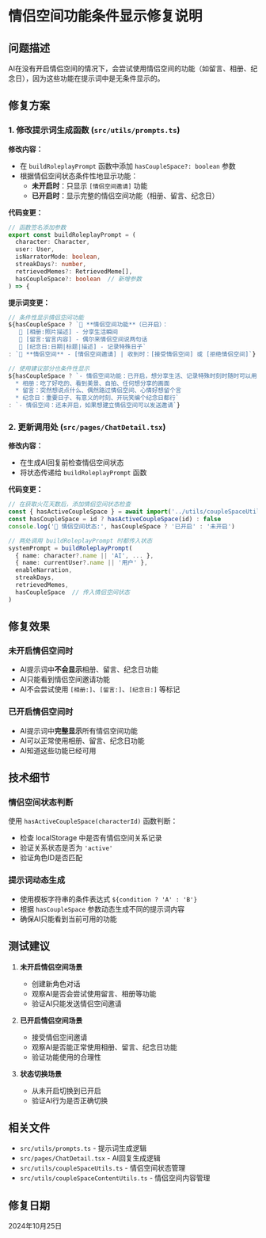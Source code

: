 # 情侣空间功能条件显示修复说明

## 问题描述

AI在没有开启情侣空间的情况下，会尝试使用情侣空间的功能（如留言、相册、纪念日），因为这些功能在提示词中是无条件显示的。

## 修复方案

### 1. 修改提示词生成函数 (`src/utils/prompts.ts`)

**修改内容：**
- 在 `buildRoleplayPrompt` 函数中添加 `hasCoupleSpace?: boolean` 参数
- 根据情侣空间状态条件性地显示功能：
  - **未开启时**：只显示 `[情侣空间邀请]` 功能
  - **已开启时**：显示完整的情侣空间功能（相册、留言、纪念日）

**代码变更：**
```typescript
// 函数签名添加参数
export const buildRoleplayPrompt = (
  character: Character,
  user: User,
  isNarratorMode: boolean,
  streakDays?: number,
  retrievedMemes?: RetrievedMeme[],
  hasCoupleSpace?: boolean  // 新增参数
) => {
```

**提示词变更：**
```typescript
// 条件性显示情侣空间功能
${hasCoupleSpace ? `💑 **情侣空间功能**（已开启）：
   📸 [相册:照片描述] - 分享生活瞬间
   💌 [留言:留言内容] - 偶尔来情侣空间说两句话
   🎂 [纪念日:日期|标题|描述] - 记录特殊日子` 
: `💑 **情侣空间** - [情侣空间邀请] | 收到时：[接受情侣空间] 或 [拒绝情侣空间]`}

// 使用建议部分也条件性显示
${hasCoupleSpace ? `- 情侣空间功能：已开启，想分享生活、记录特殊时刻时随时可以用
  * 相册：吃了好吃的、看到美景、自拍、任何想分享的画面
  * 留言：突然想说点什么、偶然路过情侣空间、心情好想留个言
  * 纪念日：重要日子、有意义的时刻、开玩笑编个纪念日都行` 
: `- 情侣空间：还未开启，如果想建立情侣空间可以发送邀请`}
```

### 2. 更新调用处 (`src/pages/ChatDetail.tsx`)

**修改内容：**
- 在生成AI回复前检查情侣空间状态
- 将状态传递给 `buildRoleplayPrompt` 函数

**代码变更：**
```typescript
// 在获取火花天数后，添加情侣空间状态检查
const { hasActiveCoupleSpace } = await import('../utils/coupleSpaceUtils')
const hasCoupleSpace = id ? hasActiveCoupleSpace(id) : false
console.log('💑 情侣空间状态:', hasCoupleSpace ? '已开启' : '未开启')

// 两处调用 buildRoleplayPrompt 时都传入状态
systemPrompt = buildRoleplayPrompt(
  { name: character?.name || 'AI', ... },
  { name: currentUser?.name || '用户' },
  enableNarration,
  streakDays,
  retrievedMemes,
  hasCoupleSpace  // 传入情侣空间状态
)
```

## 修复效果

### 未开启情侣空间时
- AI提示词中**不会显示**相册、留言、纪念日功能
- AI只能看到情侣空间邀请功能
- AI不会尝试使用 `[相册:]`、`[留言:]`、`[纪念日:]` 等标记

### 已开启情侣空间时
- AI提示词中**完整显示**所有情侣空间功能
- AI可以正常使用相册、留言、纪念日功能
- AI知道这些功能已经可用

## 技术细节

### 情侣空间状态判断
使用 `hasActiveCoupleSpace(characterId)` 函数判断：
- 检查 localStorage 中是否有情侣空间关系记录
- 验证关系状态是否为 `'active'`
- 验证角色ID是否匹配

### 提示词动态生成
- 使用模板字符串的条件表达式 `${condition ? 'A' : 'B'}`
- 根据 `hasCoupleSpace` 参数动态生成不同的提示词内容
- 确保AI只能看到当前可用的功能

## 测试建议

1. **未开启情侣空间场景**
   - 创建新角色对话
   - 观察AI是否会尝试使用留言、相册等功能
   - 验证AI只能发送情侣空间邀请

2. **已开启情侣空间场景**
   - 接受情侣空间邀请
   - 观察AI是否能正常使用相册、留言、纪念日功能
   - 验证功能使用的合理性

3. **状态切换场景**
   - 从未开启切换到已开启
   - 验证AI行为是否正确切换

## 相关文件

- `src/utils/prompts.ts` - 提示词生成逻辑
- `src/pages/ChatDetail.tsx` - AI回复生成逻辑
- `src/utils/coupleSpaceUtils.ts` - 情侣空间状态管理
- `src/utils/coupleSpaceContentUtils.ts` - 情侣空间内容管理

## 修复日期

2024年10月25日
